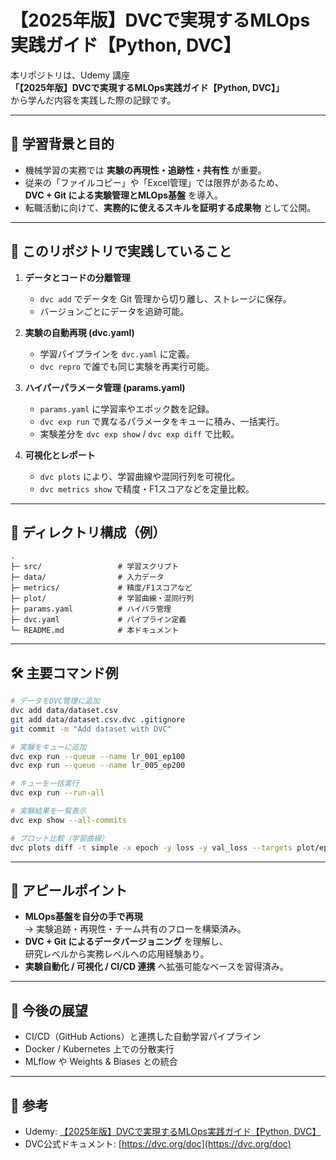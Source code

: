 # 【2025年版】DVCで実現するMLOps実践ガイド【Python, DVC】

本リポジトリは、Udemy 講座\
**「【2025年版】DVCで実現するMLOps実践ガイド【Python, DVC】」**\
から学んだ内容を実践した際の記録です。

---

## 📌 学習背景と目的

- 機械学習の実務では **実験の再現性・追跡性・共有性** が重要。
- 従来の「ファイルコピー」や「Excel管理」では限界があるため、\
  **DVC + Git による実験管理とMLOps基盤** を導入。
- 転職活動に向けて、**実務的に使えるスキルを証明する成果物** として公開。

---

## 🚀 このリポジトリで実践していること

1. **データとコードの分離管理**

   - `dvc add` でデータを Git 管理から切り離し、ストレージに保存。
   - バージョンごとにデータを追跡可能。

2. **実験の自動再現 (dvc.yaml)**

   - 学習パイプラインを `dvc.yaml` に定義。
   - `dvc repro` で誰でも同じ実験を再実行可能。

3. **ハイパーパラメータ管理 (params.yaml)**

   - `params.yaml` に学習率やエポック数を記録。
   - `dvc exp run` で異なるパラメータをキューに積み、一括実行。
   - 実験差分を `dvc exp show` / `dvc exp diff` で比較。

4. **可視化とレポート**

   - `dvc plots` により、学習曲線や混同行列を可視化。
   - `dvc metrics show` で精度・F1スコアなどを定量比較。

---

## 📂 ディレクトリ構成（例）

```
.
├─ src/                 # 学習スクリプト
├─ data/                # 入力データ
├─ metrics/             # 精度/F1スコアなど
├─ plot/                # 学習曲線・混同行列
├─ params.yaml          # ハイパラ管理
├─ dvc.yaml             # パイプライン定義
└─ README.md            # 本ドキュメント
```

---

## 🛠️ 主要コマンド例

```bash
# データをDVC管理に追加
dvc add data/dataset.csv
git add data/dataset.csv.dvc .gitignore
git commit -m "Add dataset with DVC"

# 実験をキューに追加
dvc exp run --queue --name lr_001_ep100
dvc exp run --queue --name lr_005_ep200

# キューを一括実行
dvc exp run --run-all

# 実験結果を一覧表示
dvc exp show --all-commits

# プロット比較（学習曲線）
dvc plots diff -t simple -x epoch -y loss -y val_loss --targets plot/epoch_metrics.csv
```

---

## 🌟 アピールポイント

- **MLOps基盤を自分の手で再現**\
  → 実験追跡・再現性・チーム共有のフローを構築済み。
- **DVC + Git によるデータバージョニング** を理解し、\
  研究レベルから実務レベルへの応用経験あり。
- **実験自動化 / 可視化 / CI/CD 連携** へ拡張可能なベースを習得済み。

---

## 🎯 今後の展望

- CI/CD（GitHub Actions）と連携した自動学習パイプライン
- Docker / Kubernetes 上での分散実行
- MLflow や Weights & Biases との統合

---

## 📖 参考

- Udemy: [【2025年版】DVCで実現するMLOps実践ガイド【Python, DVC】](https://www.udemy.com/)
- DVC公式ドキュメント: [https://dvc.org/doc](https://dvc.org/doc)


